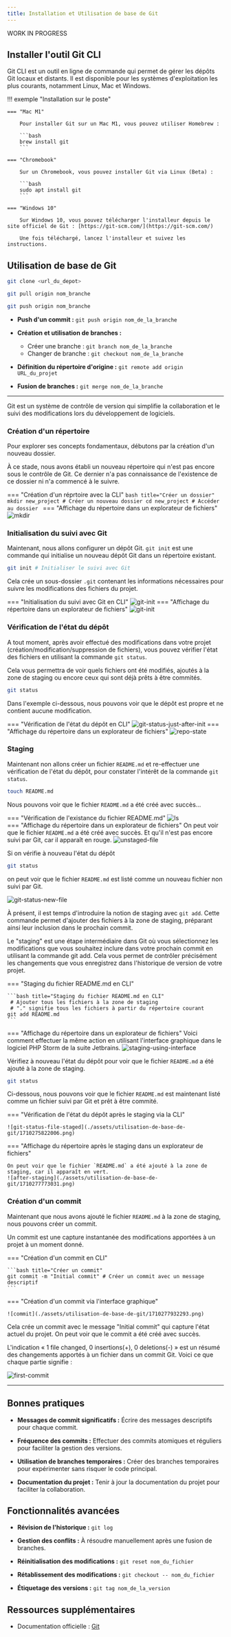 ```yaml
---
title: Installation et Utilisation de base de Git
---
```


WORK IN PROGRESS

## Installer l'outil Git CLI

Git CLI est un outil en ligne de commande qui permet de gérer les dépôts Git locaux et distants. Il est disponible pour les systèmes d'exploitation les plus courants, notamment Linux, Mac et Windows.

!!! exemple "Installation sur le poste"

    === "Mac M1"
        
        Pour installer Git sur un Mac M1, vous pouvez utiliser Homebrew :
        
        ```bash
        brew install git
        ```

    === "Chromebook"
        
        Sur un Chromebook, vous pouvez installer Git via Linux (Beta) :
        
        ```bash
        sudo apt install git
        ```

    === "Windows 10"
        
        Sur Windows 10, vous pouvez télécharger l'installeur depuis le site officiel de Git : [https://git-scm.com/](https://git-scm.com/)
        
        Une fois téléchargé, lancez l'installeur et suivez les instructions.


## Utilisation de base de Git

```bash title="Cloner un dépôt"
git clone <url_du_depot>
```

```bash title="Synchroniser depuis un dépôt distant"
git pull origin nom_branche
```

```bash title="Synchroniser vers un dépôt distant"
git push origin nom_branche
```

- **Push d'un commit :** `git push origin nom_de_la_branche`

- **Création et utilisation de branches :**
    - Créer une branche : `git branch nom_de_la_branche`
    - Changer de branche : `git checkout nom_de_la_branche`

- **Définition du répertoire d'origine :** `git remote add origin URL_du_projet`

- **Fusion de branches :** `git merge nom_de_la_branche`




-------------------------

Git est un système de contrôle de version qui simplifie la collaboration et le suivi des modifications lors du développement de logiciels.

### Création d'un répertoire

Pour explorer ses concepts fondamentaux, débutons par la création d'un nouveau dossier.

À ce stade, nous avons établi un nouveau répertoire qui n'est pas encore sous le contrôle de Git. Ce dernier n'a pas connaissance de l'existence de ce dossier ni n'a commencé à le suivre.

=== "Création d'un réprtoire avec la CLI"
    ```bash title="Créer un dossier"
    mkdir new_project # Créer un nouveau dossier
    cd new_project # Accéder au dossier
    ```
=== "Affichage du répertoire dans un explorateur de fichiers"
  ![mkdir](./assets/utilisation-de-base-de-git/1710276518348.png)


### Initialisation du suivi avec Git

Maintenant, nous allons configurer un dépôt Git. `git init` est une commande qui initialise un nouveau dépôt Git dans un répertoire existant.

```bash title="Initialiser le suivi avec Git"
git init # Initialiser le suivi avec Git
```

Cela crée un sous-dossier `.git` contenant les informations nécessaires pour suivre les modifications des fichiers du projet.

=== "Initialisation du suivi avec Git en CLI"
    ![git-init](./assets/utilisation-de-base-de-git/1710274976233.png)
=== "Affichage du répertoire dans un explorateur de fichiers"
    ![git-init](./assets/utilisation-de-base-de-git/1710276743540.png)

### Vérification de l'état du dépôt

A tout moment, après avoir effectué des modifications dans votre projet (création/modification/suppression de fichiers), vous pouvez vérifier l'état des fichiers en utilisant la commande `git status`. 

Cela vous permettra de voir quels fichiers ont été modifiés, ajoutés à la zone de staging ou encore ceux qui sont déjà prêts à être commités.

```bash title="Vérifier l'état des fichiers"
git status
```

Dans l'exemple ci-dessous, nous pouvons voir que le dépôt est propre et ne contient aucune modification.

=== "Vérification de l'état du dépôt en CLI"
    ![git-status-just-after-init](./assets/utilisation-de-base-de-git/1710275366020.png)
=== "Affichage du répertoire dans un explorateur de fichiers"
    ![repo-state](./assets/utilisation-de-base-de-git/1710276945911.png)

### Staging

Maintenant non allons créer un fichier `README.md` et re-effectuer une vérification de l'état du dépôt, pour constater l'intérêt de la commande `git status`.

```bash title="Créer un fichier README.md"
touch README.md
```

Nous pouvons voir que le fichier `README.md` a été créé avec succès...

=== "Vérification de l'existance du fichier README.md"
    ![ls](./assets/utilisation-de-base-de-git/1710277299802.png)    
=== "Affichage du répertoire dans un explorateur de fichiers"
    On peut voir que le fichier `README.md` a été créé avec succès. Et qu'il n'est pas encore suivi par Git, car il apparaît en rouge. 
    ![unstaged-file](./assets/utilisation-de-base-de-git/1710277174562.png)

Si on vérifie à nouveau l'état du dépôt

```bash title="Vérifier l'état des fichiers"
git status
```
on peut voir que le fichier `README.md` est listé comme un nouveau fichier non suivi par Git.

![git-status-new-file](./assets/utilisation-de-base-de-git/1710275630000.png)

À présent, il est temps d'introduire la notion de staging avec `git add`. Cette commande permet d'ajouter des fichiers à la zone de staging, préparant ainsi leur inclusion dans le prochain commit.

Le "staging" est une étape intermédiaire dans Git où vous sélectionnez les modifications que vous souhaitez inclure dans votre prochain commit en utilisant la commande git add. Cela vous permet de contrôler précisément les changements que vous enregistrez dans l'historique de version de votre projet.

=== "Staging du fichier README.md en CLI"
    
    ```bash title="Staging du fichier README.md en CLI"
     # Ajouter tous les fichiers à la zone de staging 
     # "." signifie tous les fichiers à partir du répertoire courant
    git add README.md
    ```
=== "Affichage du répertoire dans un explorateur de fichiers"
    Voici comment effectuer la même action en utilisant l'interface graphique dans le logiciel PHP Storm de la suite Jetbrains.
    ![staging-using-interface](./assets/utilisation-de-base-de-git/1710277645593.png)


Vérifiez à nouveau l'état du dépôt pour voir que le fichier `README.md` a été ajouté à la zone de staging.

```bash title="Vérifier l'état des fichiers"
git status
```

Ci-dessous, nous pouvons voir que le fichier `README.md` est maintenant listé comme un fichier suivi par Git et prêt à être commité.

=== "Vérification de l'état du dépôt après le staging via la CLI"

    ![git-status-file-staged](./assets/utilisation-de-base-de-git/1710275822006.png)

=== "Affichage du répertoire après le staging dans un explorateur de fichiers"

    On peut voir que le fichier `README.md` a été ajouté à la zone de staging, car il apparaît en vert.
    ![after-staging](./assets/utilisation-de-base-de-git/1710277773031.png)


### Création d'un commit

Maintenant que nous avons ajouté le fichier `README.md` à la zone de staging, nous pouvons créer un commit. 

Un commit est une capture instantanée des modifications apportées à un projet à un moment donné.

=== "Création d'un commit en CLI"

    ```bash title="Créer un commit"
    git commit -m "Initial commit" # Créer un commit avec un message descriptif
    ```

=== "Création d'un commit via l'interface graphique"

    ![commit](./assets/utilisation-de-base-de-git/1710277932293.png)


Cela crée un commit avec le message "Initial commit" qui capture l'état actuel du projet. On peut voir que le commit a été créé avec succès.

L'indication « 1 file changed, 0 insertions(+), 0 deletions(-) » est un résumé des changements apportés à un fichier dans un commit Git. Voici ce que chaque partie signifie :

![first-commit](./assets/utilisation-de-base-de-git/1710276012322.png)

----------------- 

## Bonnes pratiques

- **Messages de commit significatifs :** Écrire des messages descriptifs pour chaque commit.

- **Fréquence des commits :** Effectuer des commits atomiques et réguliers pour faciliter la gestion des versions.

- **Utilisation de branches temporaires :** Créer des branches temporaires pour expérimenter sans risquer le code principal.

- **Documentation du projet :** Tenir à jour la documentation du projet pour faciliter la collaboration.

## Fonctionnalités avancées

- **Révision de l'historique :** `git log`

- **Gestion des conflits :** À résoudre manuellement après une fusion de branches.

- **Réinitialisation des modifications :** `git reset nom_du_fichier`

- **Rétablissement des modifications :** `git checkout -- nom_du_fichier`

- **Étiquetage des versions :** `git tag nom_de_la_version`


## Ressources supplémentaires

- Documentation officielle : [Git](https://git-scm.com/doc)
